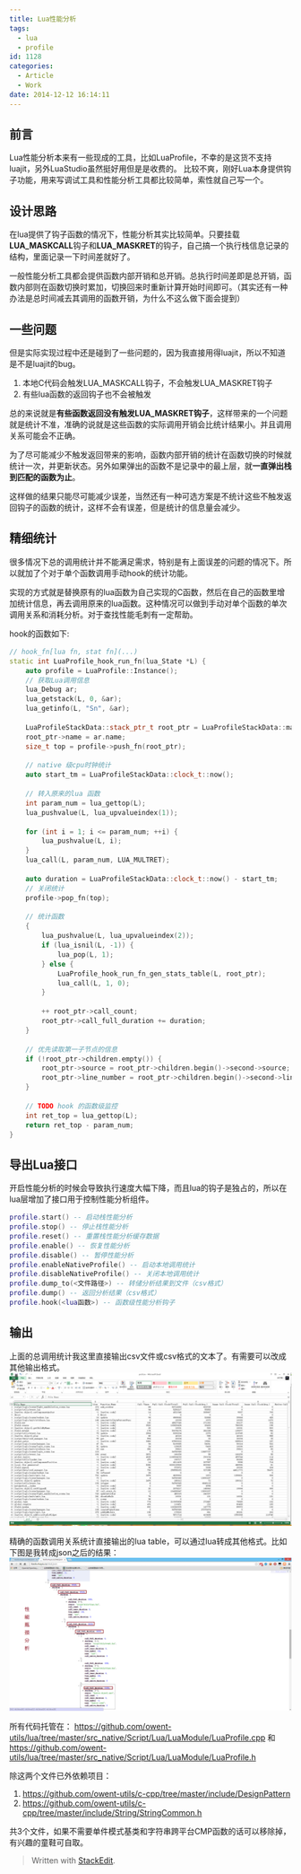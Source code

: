 ```yaml
---
title: Lua性能分析
tags:
  - lua
  - profile
id: 1128
categories:
  - Article
  - Work
date: 2014-12-12 16:14:11
---
```


<!-- toc -->

前言
------
Lua性能分析本来有一些现成的工具，比如LuaProfile，不幸的是这货不支持luajit，另外LuaStudio虽然挺好用但是是收费的。
比较不爽，刚好Lua本身提供钩子功能，用来写调试工具和性能分析工具都比较简单，索性就自己写一个。

设计思路
------
在lua提供了钩子函数的情况下，性能分析其实比较简单。只要挂载**LUA_MASKCALL**钩子和**LUA_MASKRET**的钩子，自己搞一个执行栈信息记录的结构，里面记录一下时间差就好了。

一般性能分析工具都会提供函数内部开销和总开销。总执行时间差即是总开销，函数内部则在函数切换时累加，切换回来时重新计算开始时间即可。（其实还有一种办法是总时间减去其调用的函数开销，为什么不这么做下面会提到）

一些问题
------
但是实际实现过程中还是碰到了一些问题的，因为我直接用得luajit，所以不知道是不是luajit的bug。

1. 本地C代码会触发LUA_MASKCALL钩子，不会触发LUA_MASKRET钩子
2. 有些lua函数的返回钩子也不会被触发

总的来说就是**有些函数返回没有触发LUA_MASKRET钩子**，这样带来的一个问题就是统计不准，准确的说就是这些函数的实际调用开销会比统计结果小。并且调用关系可能会不正确。

为了尽可能减少不触发返回带来的影响，函数内部开销的统计在函数切换的时候就统计一次，并更新状态。另外如果弹出的函数不是记录中的最上层，就**一直弹出栈到匹配的函数为止**。

这样做的结果只能尽可能减少误差，当然还有一种可选方案是不统计这些不触发返回钩子的函数的统计，这样不会有误差，但是统计的信息量会减少。

精细统计
------
很多情况下总的调用统计并不能满足需求，特别是有上面误差的问题的情况下。所以就加了个对于单个函数调用手动hook的统计功能。

实现的方式就是替换原有的lua函数为自己实现的C函数，然后在自己的函数里增加统计信息，再去调用原来的lua函数。这种情况可以做到手动对单个函数的单次调用关系和消耗分析。对于查找性能毛刺有一定帮助。

hook的函数如下:
```cpp
// hook_fn[lua fn, stat fn](...)
static int LuaProfile_hook_run_fn(lua_State *L) {
    auto profile = LuaProfile::Instance();
    // 获取Lua调用信息
    lua_Debug ar;
    lua_getstack(L, 0, &ar);
    lua_getinfo(L, "Sn", &ar);

    LuaProfileStackData::stack_ptr_t root_ptr = LuaProfileStackData::make(std::make_pair(__FUNCTION__, __LINE__));
    root_ptr->name = ar.name;
    size_t top = profile->push_fn(root_ptr);

    // native 级cpu时钟统计 
    auto start_tm = LuaProfileStackData::clock_t::now();

    // 转入原来的lua 函数
    int param_num = lua_gettop(L);
    lua_pushvalue(L, lua_upvalueindex(1));

    for (int i = 1; i <= param_num; ++i) {
        lua_pushvalue(L, i);
    }
    lua_call(L, param_num, LUA_MULTRET);

    auto duration = LuaProfileStackData::clock_t::now() - start_tm;
    // 关闭统计
    profile->pop_fn(top);

    // 统计函数
    {
        lua_pushvalue(L, lua_upvalueindex(2));
        if (lua_isnil(L, -1)) {
            lua_pop(L, 1);
        } else {
            LuaProfile_hook_run_fn_gen_stats_table(L, root_ptr);
            lua_call(L, 1, 0);
        }

        ++ root_ptr->call_count;
        root_ptr->call_full_duration += duration;
    }

    // 优先读取第一子节点的信息
    if (!root_ptr->children.empty()) {
        root_ptr->source = root_ptr->children.begin()->second->source;
        root_ptr->line_number = root_ptr->children.begin()->second->line_number;
    }

    // TODO hook 的函数级监控
    int ret_top = lua_gettop(L);
    return ret_top - param_num;
}
```

导出Lua接口
------
开启性能分析的时候会导致执行速度大幅下降，而且lua的钩子是独占的，所以在lua层增加了接口用于控制性能分析组件。
```lua
profile.start() -- 启动栈性能分析
profile.stop() -- 停止栈性能分析
profile.reset() -- 重置栈性能分析缓存数据
profile.enable() -- 恢复性能分析
profile.disable() -- 暂停性能分析
profile.enableNativeProfile() -- 启动本地调用统计
profile.disableNativeProfile() -- 关闭本地调用统计
profile.dump_to(<文件路径>) -- 转储分析结果到文件（csv格式）
profile.dump() -- 返回分析结果（csv格式）
profile.hook(<lua函数>) -- 函数级性能分析钩子
```

输出
------
上面的总调用统计我这里直接输出csv文件或csv格式的文本了。有需要可以改成其他输出格式。
![示例-1](lua-profile-1.png)

精确的函数调用关系统计直接输出的lua table，可以通过lua转成其他格式。比如下图是我转成json之后的结果：
![示例-2](lua-profile-2.png)

所有代码托管在：
https://github.com/owent-utils/lua/tree/master/src_native/Script/Lua/LuaModule/LuaProfile.cpp
和
https://github.com/owent-utils/lua/tree/master/src_native/Script/Lua/LuaModule/LuaProfile.h

除这两个文件已外依赖项目：
1. https://github.com/owent-utils/c-cpp/tree/master/include/DesignPattern
2. https://github.com/owent-utils/c-cpp/tree/master/include/String/StringCommon.h

共3个文件，如果不需要单件模式基类和字符串跨平台CMP函数的话可以移除掉，有兴趣的童鞋可自取。

> Written with [StackEdit](https://stackedit.io/).

